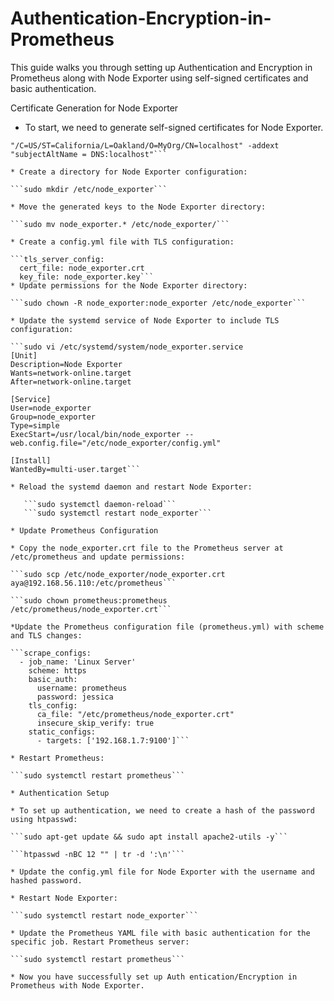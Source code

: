 # Authentication-Encryption-in-Prometheus
This guide walks you through setting up Authentication and Encryption in Prometheus along with Node Exporter using self-signed certificates and basic authentication.

Certificate Generation for Node Exporter

* To start, we need to generate self-signed certificates for Node Exporter. 

```sudo openssl req -new -newkey rsa:2048 -days 365 -nodes -x509 -keyout node_exporter.key -out node_exporter.crt -subj 
"/C=US/ST=California/L=Oakland/O=MyOrg/CN=localhost" -addext "subjectAltName = DNS:localhost"```

* Create a directory for Node Exporter configuration:

```sudo mkdir /etc/node_exporter```

* Move the generated keys to the Node Exporter directory:

```sudo mv node_exporter.* /etc/node_exporter/```

* Create a config.yml file with TLS configuration:

```tls_server_config:
  cert_file: node_exporter.crt
  key_file: node_exporter.key```
* Update permissions for the Node Exporter directory:

```sudo chown -R node_exporter:node_exporter /etc/node_exporter```

* Update the systemd service of Node Exporter to include TLS configuration:

```sudo vi /etc/systemd/system/node_exporter.service 
[Unit]
Description=Node Exporter
Wants=network-online.target
After=network-online.target

[Service]
User=node_exporter
Group=node_exporter
Type=simple
ExecStart=/usr/local/bin/node_exporter --web.config.file="/etc/node_exporter/config.yml"

[Install]
WantedBy=multi-user.target```

* Reload the systemd daemon and restart Node Exporter:

   ```sudo systemctl daemon-reload```
   ```sudo systemctl restart node_exporter```

* Update Prometheus Configuration

* Copy the node_exporter.crt file to the Prometheus server at /etc/prometheus and update permissions:

```sudo scp /etc/node_exporter/node_exporter.crt aya@192.168.56.110:/etc/prometheus```

```sudo chown prometheus:prometheus /etc/prometheus/node_exporter.crt```

*Update the Prometheus configuration file (prometheus.yml) with scheme and TLS changes:

```scrape_configs:
  - job_name: 'Linux Server'
    scheme: https
    basic_auth:
      username: prometheus
      password: jessica
    tls_config:
      ca_file: "/etc/prometheus/node_exporter.crt"
      insecure_skip_verify: true
    static_configs:
      - targets: ['192.168.1.7:9100']```

* Restart Prometheus:

```sudo systemctl restart prometheus```

* Authentication Setup

* To set up authentication, we need to create a hash of the password using htpasswd:

```sudo apt-get update && sudo apt install apache2-utils -y```

```htpasswd -nBC 12 "" | tr -d ':\n'```

* Update the config.yml file for Node Exporter with the username and hashed password.

* Restart Node Exporter:

```sudo systemctl restart node_exporter```

* Update the Prometheus YAML file with basic authentication for the specific job. Restart Prometheus server:

```sudo systemctl restart prometheus```

* Now you have successfully set up Auth entication/Encryption in Prometheus with Node Exporter.
